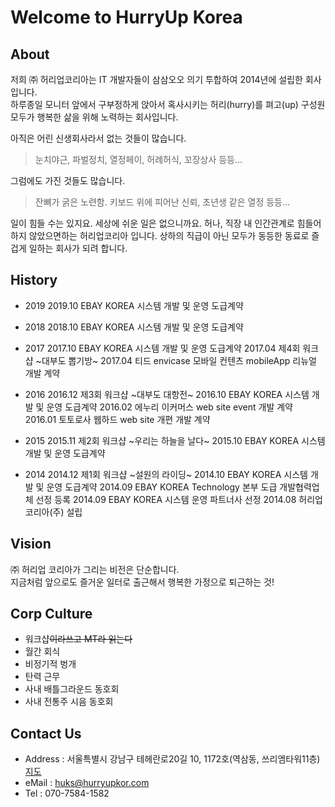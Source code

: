 # Welcome to HurryUp Korea


## About
저희 ㈜ 허리업코리아는 IT 개발자들이 삼삼오오 의기 투합하여 2014년에 설립한 회사입니다.  
하루종일 모니터 앞에서 구부정하게 앉아서 혹사시키는 허리(hurry)를 펴고(up) 구성원 모두가 행복한 삶을 위해 노력하는 회사입니다.

아직은 어린 신생회사라서 없는 것들이 많습니다.
> 눈치야근, 파벌정치, 열정페이, 허례허식, 꼬장상사 등등…

그럼에도 가진 것들도 많습니다.
> 잔뼈가 굵은 노련함. 키보드 위에 피어난 신뢰, 초년생 같은 열정 등등…

일이 힘들 수는 있지요. 세상에 쉬운 일은 없으니까요.
허나, 직장 내 인간관계로 힘들어 하지 않았으면하는 허리업코리아 입니다.
상하의 직급이 아닌 모두가 동등한 동료로 즐겁게 일하는 회사가 되려 합니다.


## History
* 2019
2019.10 EBAY KOREA 시스템 개발 및 운영 도급계약

* 2018
2018.10 EBAY KOREA 시스템 개발 및 운영 도급계약

* 2017
2017.10 EBAY KOREA 시스템 개발 및 운영 도급계약
2017.04 제4회 워크샵 ~대부도 뽑기방~
2017.04 티드 envicase 모바일 컨텐츠 mobileApp 리뉴얼 개발 계약

* 2016
2016.12 제3회 워크샵 ~대부도 대항전~ 
2016.10 EBAY KOREA 시스템 개발 및 운영 도급계약
2016.02 에누리 이커머스 web site event 개발 계약
2016.01 토토로사 웹하드 web site 개편 개발 계약

* 2015
2015.11 제2회 워크샵 ~우리는 하늘을 날다~
2015.10 EBAY KOREA 시스템 개발 및 운영 도급계약

* 2014
2014.12 제1회 워크샵 ~설원의 라이딩~
2014.10 EBAY KOREA 시스템 개발 및 운영 도급계약
2014.09 EBAY KOREA Technology 본부 도급 개발협력업체 선정 등록
2014.09 EBAY KOREA 시스템 운영 파트너사 선정
2014.08 허리업코리아(주) 설립


## Vision
㈜ 허리업 코리아가 그리는 비전은 단순합니다.  
지금처럼 앞으로도 즐거운 일터로 출근해서 행복한 가정으로 퇴근하는 것!


## Corp Culture
* 워크샵~~이라쓰고 MT라 읽는다~~
* 월간 회식
* 비정기적 벙개
* 탄력 근무
* 사내 배틀그라운드 동호회
* 사내 전통주 시음 동호회


## Contact Us
* Address : 서울특별시 강남구 테헤란로20길 10, 1172호(역삼동, 쓰리엠타워11층) [지도](http://dmaps.kr/t6f8)
* eMail : <huks@hurryupkor.com>
* Tel : 070-7584-1582
